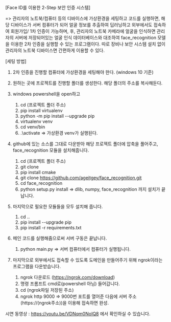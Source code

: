 [Face ID를 이용한 2-Step 보안 인증 시스템]<br>

 => 관리자의 노트북/컴퓨터 등의 디바이스에 가상환경을 세팅하고 코드를 실행하면, 해당 디바이스가 서버 컴퓨터가 되어 얼굴 정보를 추출하여 딥러닝하고 외부에서도 접속하여 회원가입/ 1차 인증이 가능하며, 후, 관리자의 노트북 카메라에 얼굴을 인식하면 관리자의 서버에 저장되어있는 얼굴 인식 데이터베이스와 대조하여 face_recognition 모델을 이용한 2차 인증을 실행할 수 있는 프로그램이다. 따로 장비나 보안 시스템 설치 없이 관리자의 노트북 디바이스면 간편하게 이용할 수 있다.


[세팅 방법] 
1. 2차 인증을 진행할 컴퓨터에 가상환경을 세팅해야 한다. (windows 10 기준)

2. 원하는 곳에 프로젝트를 진행할 폴더를 생성한다. 해당 폴더의 주소를 복사해둔다. 

3. windows powershell을 open하고
   1) cd (프로젝트 폴더 주소)
   2) pip install virtualenv
   3) python -m pip install --upgrade pip
   4) virtualenv venv
   5) cd venv/bin
   6) .\activate => 가상환경 venv가 실행된다.

4. github에 있는 소스를 그대로 다운받아 해당 프로젝트 폴더에 압축을 풀어주고, face_recognition 모듈을 설치해줍니다.
   1) cd (프로젝트 폴더 주소)
   2) git clone 
   2) pip install cmake
   3) git clone https://github.com/ageitgey/face_recognition.git
   4) cd face_recognition
   5) python setup.py install
   => dlib, numpy, face_recognition 까지 설치가 끝납니다.

6. 마지막으로 필요한 모듈들을 모두 설치해 줍니다. 
   1) cd ..
   2) pip install --upgrade pip
   3) pip install -r requirements.txt

7. 메인 코드를 실행해줌으로써 서버 구동은 끝납니다. 
   1) python main.py => 서버 컴퓨터에서 컴퓨터가 실행됩니다.

8. 마지막으로 외부에서도 접속할 수 있도록 도메인을 만들어주기 위해 ngrok이라는 
프로그램을 다운받습니다.
   1) ngrok 다운로드 (https://ngrok.com/download)
   2) 명령 프롬프트 cmd로(powershell 아님) 들어갑니다.
   3) cd (ngrok파일 저장된 주소)
   4) ngrok http 9000
   => 9000번 포트를 열어준 다음에 서버 주소(https://(ngrok주소))을 이용해 접속하면 완성.

시연 동영상
 : https://youtu.be/VDNqm0NoIQ8 에서 확인하실 수 있습니다.
